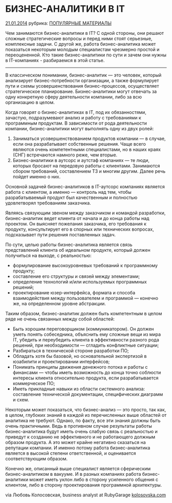 # БИЗНЕС-АНАЛИТИКИ В IT

[21.01.2014](https://itkeys.org/2014/01/21/) рубрика: [ПОПУЛЯРНЫЕ МАТЕРИАЛЫ](https://itkeys.org/category/featured/)

Чем занимаются бизнес-аналитики в IT? С одной стороны, они решают сложные стратегические вопросы и перед ними стоят серьезные, комплексные задачи. С другой же, работа бизнес-аналитика может показаться некоторым молодым специалистам чрезмерно простой и переоцененной. Кто такие бизнес-аналитики по сути и зачем они нужны в IT-компаниях - разбираемся в этой статье.

------

В классическом понимании, бизнес-аналитик — это человек, который анализирует бизнес-потребности организации, а также формулирует пути и схемы усовершенствования бизнес-процессов, осуществляет стратегическое планирование. Бизнес-аналитики могут отвечать за одну конкретную сферу деятельности компании, либо за всю организацию в целом.

Когда говорят о бизнес-аналитиках в IT, под их обязанностями, зачастую, подразумевают анализ и работу с требованиями к программным продуктам. В зависимости от рода деятельности компании, бизнес-аналитики могут выполнять одну из двух ролей:

1. Заниматься усовершенствованием продуктов компании — в случае, если она разрабатывает собственные решения. Чаще всего являются очень компетентными специалистами, но в наших краях (СНГ) встречаются намного реже, чем вторые.
2. Бизнес-аналитики в аутсорс и аутстаф компаниях — те люди, которых бросают на передовую работы с клиентами. Занимаются сбором требований, составлением ТЗ и многим другим. Далее речь пойдет именно о них.

Основной задачей бизнес-аналитиков в IT-аутсорс компаниях является работа с клиентом, а именно — контроль над тем, чтобы разрабатываемый продукт был качественным и полностью удовлетворял требованиям заказчика.

Являясь связующим звеном между заказчиком и командой разработки, бизнес-аналитик ведет клиента от начала и до конца работы над проектом. Он выясняет пожелания заказчика, его требования к продукту, консультирует его в спорных или технических вопросах, подсказывает пути решения поставленных задач.

По сути, целью работы бизнес-аналитика является связь представлений клиента об идеальном продукте, который должен получиться на выходе, с реальностью:

- формулирование высокоуровневых требований к программному продукту;
- составление его структуры и связей между элементами;
- определение технологий и/или используемых программных решений;
- проектирование юзер-интерфейса, формата и способа взаимодействия между пользователем и программой — конечно же, на определенном уровне абстракции.

 

Таким образом, бизнес-аналитик должен быть компетентным в целом ряде не очень связанных между собой областей:

- Быть хорошим переговорщиком (коммуникатором). Он должен уметь понять собеседника, объяснить ему сложные вещи из мира IT, убедить и переубедить клиента в эффективности разного рода решений, при необходимости — сгладить конфликтные ситуации;
- Разбираться в технической стороне разработки ПО;
- Обладать хотя бы базовой, но основательной экспертизой в юзабилити и проектировании интерфейсов;
- Понимать принципы движения денежного потока и работы с финансами — чтобы иметь возможность до конца точно соблюсти интересы клиента относительно продукта, если разрабатывается коммерческое ПО;
- Иметь прикладные навыки из области системного анализа: составление технической документации, специфических диаграмм и схем.

Некоторым может показаться, что бизнес-анализ — это просто, так как, в целом, глубоких знаний в каждой из перечисленных выше областей от аналитика не требуют. Однако, по факту, все эти знания должны быть очень практичными. Ведь в противном случае результаты работы бизнес-аналитика будут иметь очень слабую связь с реальностью и приведут к созданию не эффективного и не работающего должным образом продукта. А это может крайне негативно сказаться на репутации компании.
И именно потому работа бизнес-аналитика является в высокой степени ответственной, и оценивается соответствующим образом.

Конечно же, описанный выше специалист является сферическим бизнес-аналитиком в вакууме. И в разных компаниях работа бизнес-аналитики может иметь уклон либо в сторону усиленного общения с клиентом, либо в сторону проектирования программной архитектуры.

via Любовь Колосовская, business analyst at RubyGarage
[kolosovska.com](http://kolosovska.com/)